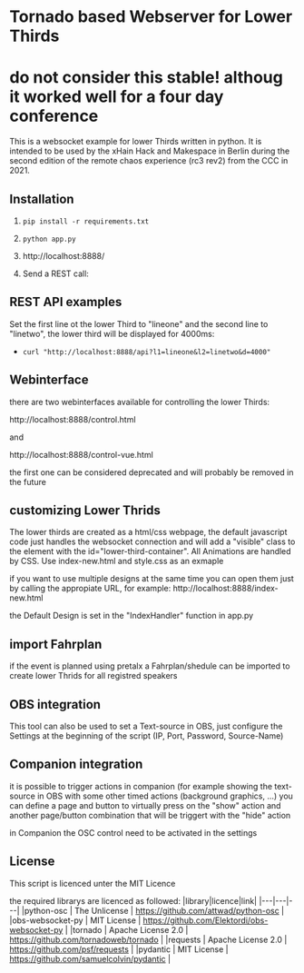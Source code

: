 # Tornado based Webserver for Lower Thirds

# do not consider this stable! althoug it worked well for a four day conference

This is a websocket example for lower Thirds written in python. It is intended to be used by the xHain Hack and Makespace in Berlin during the second edition of the remote chaos experience (rc3 rev2) from the CCC in 2021.

## Installation

1. `pip install -r requirements.txt`

2. `python app.py`

3. http://localhost:8888/

4. Send a REST call:

## REST API examples

Set the first line ot the lower Third to "lineone" and the second line to "linetwo", the lower third will be displayed for 4000ms:
- `curl "http://localhost:8888/api?l1=lineone&l2=linetwo&d=4000"`

## Webinterface

there are two webinterfaces available for controlling the lower Thirds:

http://localhost:8888/control.html

and 

http://localhost:8888/control-vue.html

the first one can be considered deprecated and will probably be removed in the future

## customizing Lower Thrids

The lower thirds are created as a html/css webpage, the default javascript code just handles the websocket connection and will add a "visible" class to the element with the id="lower-third-container". All Animations are handled by CSS. Use index-new.html and style.css as an exmaple

if you want to use multiple designs at the same time you can open them just by calling the appropiate URL, for example: http://localhost:8888/index-new.html

the Default Design is set in the  "IndexHandler" function in app.py

## import Fahrplan

if the event is planned using pretalx a Fahrplan/shedule can be imported to create lower Thrids for all registred speakers

## OBS integration

This tool can also be used to set a Text-source in OBS, just configure the Settings at the beginning of the script (IP, Port, Password, Source-Name)

## Companion integration

it is possible to trigger actions in companion (for example showing the text-source in OBS with some other timed actions (background graphics, ...)
you can define a page and button to virtually press on the "show" action and another page/button combination that will be triggert with the "hide" action

in Companion the OSC control need to be activated in the settings

## License
This script is licenced unter the MIT Licence

the required librarys are licenced as followed:
|library|licence|link|
|---|---|---|
|python-osc | The Unlicense | https://github.com/attwad/python-osc |
|obs-websocket-py | MIT License | https://github.com/Elektordi/obs-websocket-py |
|tornado | Apache License 2.0 | https://github.com/tornadoweb/tornado |
|requests | Apache License 2.0 | https://github.com/psf/requests |
|pydantic | MIT License | https://github.com/samuelcolvin/pydantic |

